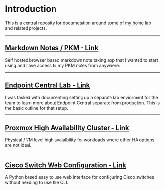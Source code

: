 # Introduction
This is a central reposity for documetation around some of my home lab and related projects.

---

## [Markdown Notes / PKM - Link](https://github.com/Dzzs/Projects/blob/main/Markdown%20Notes.md)
Self hosted browser based markdown note taking app that I wanted to start using and have access to my PKM notes from anywhere.

---

## [Endpoint Central Lab - Link](https://github.com/Dzzs/Projects/blob/main/Endpoint%20Central%20Lab.md)
I was tasked with documenting setting up a separate lab enviorment for the team to learn more about Endpoint Central separate from production. This is the basic outline for that setup.

---

## [Proxmox High Availability Cluster - Link](https://github.com/Dzzs/Projects/blob/main/Proxmox%20HA%20Cluster.md)
Physical / VM level high avaialbility for workloads where other HA options are not ideal.

---

## [Cisco Switch Web Configuration - Link](https://github.com/Dzzs/3850WebConfig)
A Python based easy to use web interface for configuring Cisco switches without needing to use the CLI.
